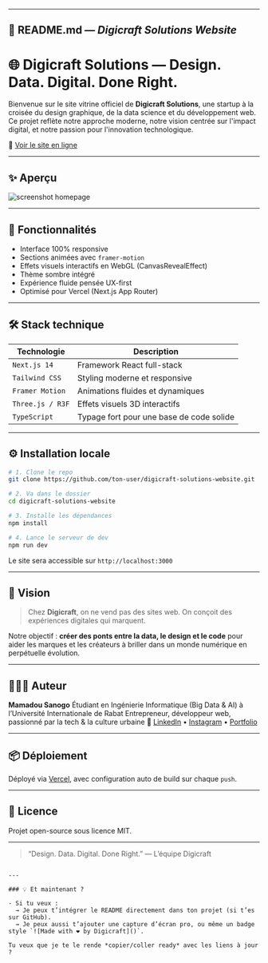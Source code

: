 
---

## 📄 README.md — *Digicraft Solutions Website*


# 🌐 Digicraft Solutions — Design. Data. Digital. Done Right.

Bienvenue sur le site vitrine officiel de **Digicraft Solutions**, une startup à la croisée du design graphique, de la data science et du développement web.  
Ce projet reflète notre approche moderne, notre vision centrée sur l'impact digital, et notre passion pour l'innovation technologique.

🔗 [Voir le site en ligne](https://digicraft-solutions-website-etin.vercel.app/)

---

## ✨ Aperçu

![screenshot homepage](https://your-screenshot-link.com) <!-- remplace par une vraie image si t’as une capture -->

---

## 🚀 Fonctionnalités

- Interface 100% responsive
- Sections animées avec `framer-motion`
- Effets visuels interactifs en WebGL (CanvasRevealEffect)
- Thème sombre intégré
- Expérience fluide pensée UX-first
- Optimisé pour Vercel (Next.js App Router)

---

## 🛠️ Stack technique

| Technologie        | Description                                  |
|--------------------|----------------------------------------------|
| `Next.js 14`       | Framework React full-stack                   |
| `Tailwind CSS`     | Styling moderne et responsive                |
| `Framer Motion`    | Animations fluides et dynamiques             |
| `Three.js / R3F`   | Effets visuels 3D interactifs                |
| `TypeScript`       | Typage fort pour une base de code solide     |

---

## ⚙️ Installation locale

```bash
# 1. Clone le repo
git clone https://github.com/ton-user/digicraft-solutions-website.git

# 2. Va dans le dossier
cd digicraft-solutions-website

# 3. Installe les dépendances
npm install

# 4. Lance le serveur de dev
npm run dev
````

Le site sera accessible sur `http://localhost:3000`

---

## 🧠 Vision

> Chez **Digicraft**, on ne vend pas des sites web.
> On conçoit des expériences digitales qui marquent.

Notre objectif : **créer des ponts entre la data, le design et le code** pour aider les marques et les créateurs à briller dans un monde numérique en perpétuelle évolution.

---

## 👨🏽‍💻 Auteur

**Mamadou Sanogo**
Étudiant en Ingénierie Informatique (Big Data & AI) à l’Université Internationale de Rabat
Entrepreneur, développeur web, passionné par la tech & la culture urbaine
🔗 [LinkedIn](https://linkedin.com/in/ton-lien) • [Instagram](https://instagram.com/ta-boutique) • [Portfolio](https://tonportfolio.com)

---

## 📦 Déploiement

Déployé via [Vercel](https://vercel.com), avec configuration auto de build sur chaque `push`.

---

## 📜 Licence

Projet open-source sous licence MIT.

---

> “Design. Data. Digital. Done Right.”
> — L’équipe Digicraft

```

---

### 💡 Et maintenant ?

- Si tu veux :  
  → Je peux t’intégrer le README directement dans ton projet (si t’es sur GitHub).  
  → Je peux aussi t’ajouter une capture d’écran pro, ou même un badge style `![Made with ❤️ by Digicraft]()`.

Tu veux que je te le rende *copier/coller ready* avec les liens à jour ?
```
